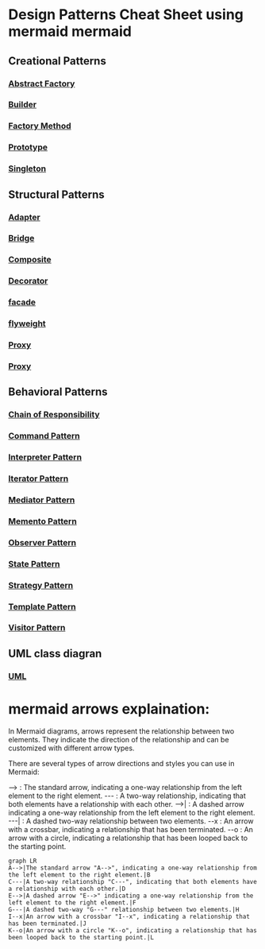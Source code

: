 # Design Patterns Cheat Sheet using mermaid mermaid

## Creational Patterns

### [Abstract Factory](creational-patterns/abstract_factory.md)
### [Builder](creational-patterns/builder.md)
### [Factory Method](creational-patterns/factory_method.md)
### [Prototype](creational-patterns/prototype.md)
### [Singleton](creational-patterns/singleton.md)

## Structural Patterns

### [Adapter](structural-patterns/adapter.md)
### [Bridge](structural-patterns/bridge.md)
### [Composite](structural-patterns/composite.md)
### [Decorator](structural-patterns/decorator.md)
### [facade](structural-patterns/facade.md)
### [flyweight](structural-patterns/flyweight.md)
### [Proxy](structural-patterns/proxy.md)
### [Proxy](structural-patterns/proxy.md)

## Behavioral Patterns

### [Chain of Responsibility](behavioral_patterns/chain_of_responsibility.md)
### [Command Pattern](behavioral_patterns/command_pattern.md)
### [Interpreter Pattern](behavioral_patterns/interpreter_pattern.md)
### [Iterator Pattern](behavioral_patterns/iterator_pattern.md)
### [Mediator Pattern](behavioral_patterns/mediator_pattern.md)
### [Memento Pattern](behavioral_patterns/memento_pattern.md)
### [Observer Pattern](behavioral_patterns/observer_pattern.md)
### [State Pattern](behavioral_patterns/state_pattern.md)
### [Strategy Pattern](behavioral_patterns/strategy_pattern.md)
### [Template Pattern](behavioral_patterns/template_method_pattern.md)
### [Visitor Pattern](behavioral_patterns/visitor_pattern.md)

## UML class diagran

### [UML](uml-diagram/uml.md)

# mermaid arrows explaination:
In Mermaid diagrams, arrows represent the relationship between two elements. They indicate the direction of the relationship and can be customized with different arrow types.

There are several types of arrow directions and styles you can use in Mermaid:

--> : The standard arrow, indicating a one-way relationship from the left element to the right element.
--- : A two-way relationship, indicating that both elements have a relationship with each other.
-->| : A dashed arrow indicating a one-way relationship from the left element to the right element.
---| : A dashed two-way relationship between two elements.
--x : An arrow with a crossbar, indicating a relationship that has been terminated.
--o : An arrow with a circle, indicating a relationship that has been looped back to the starting point.

```mermaid
graph LR
A-->|The standard arrow "A-->", indicating a one-way relationship from the left element to the right element.|B
C---|A two-way relationship "C---", indicating that both elements have a relationship with each other.|D
E-->|A dashed arrow "E-->" indicating a one-way relationship from the left element to the right element.|F
G---|A dashed two-way "G---" relationship between two elements.|H
I--x|An arrow with a crossbar "I--x", indicating a relationship that has been terminated.|J
K--o|An arrow with a circle "K--o", indicating a relationship that has been looped back to the starting point.|L

```